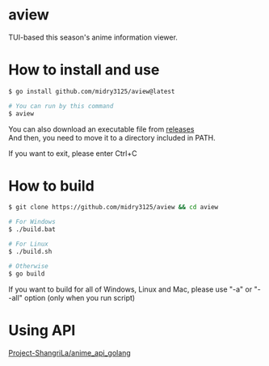 # aview
TUI-based this season's anime information viewer.

# How to install and use

```bash
$ go install github.com/midry3125/aview@latest

# You can run by this command
$ aview
```

You can also download an executable file from [releases](https://github.com/midry3125/aview/releases/latest)  
And then, you need to move it to a directory included in PATH.

If you want to exit, please enter Ctrl+C

# How to build

```bash
$ git clone https://github.com/midry3125/aview && cd aview

# For Windows
$ ./build.bat

# For Linux
$ ./build.sh

# Otherwise
$ go build
```

If you want to build for all of Windows, Linux and Mac, please use "-a" or "--all" option (only when you run script)

# Using API
[Project-ShangriLa/anime_api_golang](https://github.com/Project-ShangriLa/anime_api_golang)
